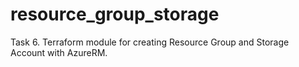 # resource_group_storage
Task 6. Terraform module for creating Resource Group and Storage Account with AzureRM.
